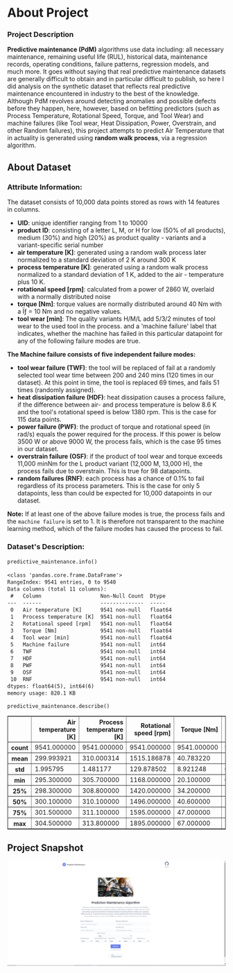 # About Project

### Project Description

**Predictive maintenance (PdM)** algorithms use data including: all necessary maintenance, remaining useful life (RUL), historical data, maintenance records, operating conditions, failure patterns, regression models, and much more. It goes without saying that real predictive maintenance datasets are generally difficult to obtain and in particular difficult to publish, so here I did analysis on the synthetic dataset that reflects real predictive maintenance encountered in industry to the best of the knowledge. Although PdM revolves around detecting anomalies and possible defects before they happen, here, however, based on befitting predictors (such as Process Temperature, Rotational Speed, Torque, and Tool Wear) and machine failures (like Tool wear, Heat Dissipation, Power, Overstrain, and other Random failures), this project attempts to predict Air Temperature that in actuality is generated using **random walk process**, via a regression algorithm.

## About Dataset

### Attribute Information:

The dataset consists of 10,000 data points stored as rows with 14 features in columns.
- **UID**: unique identifier ranging from 1 to 10000
- **product ID**: consisting of a letter L, M, or H for low (50% of all products), medium (30%) and high (20%) as product quality - variants and a variant-specific serial number
- **air temperature [K]**: generated using a random walk process later normalized to a standard deviation of 2 K around 300 K
- **process temperature [K]**: generated using a random walk process normalized to a standard deviation of 1 K, added to the air - temperature plus 10 K.
- **rotational speed [rpm]**: calculated from a power of 2860 W, overlaid with a normally distributed noise
- **torque [Nm]**: torque values are normally distributed around 40 Nm with a Ïƒ = 10 Nm and no negative values.
- **tool wear [min]**: The quality variants H/M/L add 5/3/2 minutes of tool wear to the used tool in the process. and a 'machine failure' label that indicates, whether the machine has failed in this particular datapoint for any of the following failure modes are true.

**The Machine failure consists of five independent failure modes:**

- **tool wear failure (TWF)**: the tool will be replaced of fail at a randomly selected tool wear time between 200 and 240 mins (120 times in our dataset). At this point in time, the tool is replaced 69 times, and fails 51 times (randomly assigned).
- **heat dissipation failure (HDF)**: heat dissipation causes a process failure, if the difference between air- and process temperature is below 8.6 K and the tool's rotational speed is below 1380 rpm. This is the case for 115 data points.
- **power failure (PWF)**: the product of torque and rotational speed (in rad/s) equals the power required for the process. If this power is below 3500 W or above 9000 W, the process fails, which is the case 95 times in our dataset.
- **overstrain failure (OSF)**: if the product of tool wear and torque exceeds 11,000 minNm for the L product variant (12,000 M, 13,000 H), the process fails due to overstrain. This is true for 98 datapoints.
- **random failures (RNF)**: each process has a chance of 0.1% to fail regardless of its process parameters. This is the case for only 5 datapoints, less than could be expected for 10,000 datapoints in our dataset.

**Note:** If at least one of the above failure modes is true, the process fails and the `machine failure` is set to 1. It is therefore not transparent to the machine learning method, which of the failure modes has caused the process to fail.

### Dataset's Description:


```python
predictive_maintenance.info()
```

    <class 'pandas.core.frame.DataFrame'>
    RangeIndex: 9541 entries, 0 to 9540
    Data columns (total 11 columns):
     #   Column                   Non-Null Count  Dtype  
    ---  ------                   --------------  -----  
     0   Air temperature [K]      9541 non-null   float64
     1   Process temperature [K]  9541 non-null   float64
     2   Rotational speed [rpm]   9541 non-null   float64
     3   Torque [Nm]              9541 non-null   float64
     4   Tool wear [min]          9541 non-null   float64
     5   Machine failure          9541 non-null   int64  
     6   TWF                      9541 non-null   int64  
     7   HDF                      9541 non-null   int64  
     8   PWF                      9541 non-null   int64  
     9   OSF                      9541 non-null   int64  
     10  RNF                      9541 non-null   int64  
    dtypes: float64(5), int64(6)
    memory usage: 820.1 KB
    


```python
predictive_maintenance.describe()
```




<div>
<table border="1" class="dataframe">
  <thead>
    <tr style="text-align: right;">
      <th></th>
      <th>Air temperature [K]</th>
      <th>Process temperature [K]</th>
      <th>Rotational speed [rpm]</th>
      <th>Torque [Nm]</th>
      <th>Tool wear [min]</th>
      <th>Machine failure</th>
      <th>TWF</th>
      <th>HDF</th>
      <th>PWF</th>
      <th>OSF</th>
      <th>RNF</th>
    </tr>
  </thead>
  <tbody>
    <tr>
      <th>count</th>
      <td>9541.000000</td>
      <td>9541.000000</td>
      <td>9541.000000</td>
      <td>9541.000000</td>
      <td>9541.000000</td>
      <td>9541.000000</td>
      <td>9541.000000</td>
      <td>9541.000000</td>
      <td>9541.000000</td>
      <td>9541.000000</td>
      <td>9541.000000</td>
    </tr>
    <tr>
      <th>mean</th>
      <td>299.993921</td>
      <td>310.000314</td>
      <td>1515.186878</td>
      <td>40.783220</td>
      <td>108.017923</td>
      <td>0.027984</td>
      <td>0.004402</td>
      <td>0.011739</td>
      <td>0.003144</td>
      <td>0.009328</td>
      <td>0.001991</td>
    </tr>
    <tr>
      <th>std</th>
      <td>1.995795</td>
      <td>1.481177</td>
      <td>129.878502</td>
      <td>8.921248</td>
      <td>63.580291</td>
      <td>0.164937</td>
      <td>0.066205</td>
      <td>0.107714</td>
      <td>0.055989</td>
      <td>0.096136</td>
      <td>0.044583</td>
    </tr>
    <tr>
      <th>min</th>
      <td>295.300000</td>
      <td>305.700000</td>
      <td>1168.000000</td>
      <td>20.100000</td>
      <td>0.000000</td>
      <td>0.000000</td>
      <td>0.000000</td>
      <td>0.000000</td>
      <td>0.000000</td>
      <td>0.000000</td>
      <td>0.000000</td>
    </tr>
    <tr>
      <th>25%</th>
      <td>298.300000</td>
      <td>308.800000</td>
      <td>1420.000000</td>
      <td>34.200000</td>
      <td>53.000000</td>
      <td>0.000000</td>
      <td>0.000000</td>
      <td>0.000000</td>
      <td>0.000000</td>
      <td>0.000000</td>
      <td>0.000000</td>
    </tr>
    <tr>
      <th>50%</th>
      <td>300.100000</td>
      <td>310.100000</td>
      <td>1496.000000</td>
      <td>40.600000</td>
      <td>108.000000</td>
      <td>0.000000</td>
      <td>0.000000</td>
      <td>0.000000</td>
      <td>0.000000</td>
      <td>0.000000</td>
      <td>0.000000</td>
    </tr>
    <tr>
      <th>75%</th>
      <td>301.500000</td>
      <td>311.100000</td>
      <td>1595.000000</td>
      <td>47.000000</td>
      <td>162.000000</td>
      <td>0.000000</td>
      <td>0.000000</td>
      <td>0.000000</td>
      <td>0.000000</td>
      <td>0.000000</td>
      <td>0.000000</td>
    </tr>
    <tr>
      <th>max</th>
      <td>304.500000</td>
      <td>313.800000</td>
      <td>1895.000000</td>
      <td>67.000000</td>
      <td>253.000000</td>
      <td>1.000000</td>
      <td>1.000000</td>
      <td>1.000000</td>
      <td>1.000000</td>
      <td>1.000000</td>
      <td>1.000000</td>
    </tr>
  </tbody>
</table>
</div>



## Project Snapshot
<div>
<center> <img src="project_snapshot.png"> </center>
</div>
